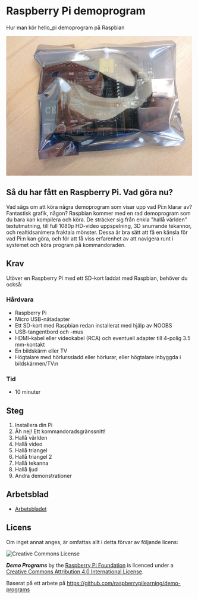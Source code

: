 # Raspberry Pi demoprogram

Hur man kör hello_pi demoprogram på Raspbian

![image](./images/cover.jpg "Raspberry Pi")

## Så du har fått en Raspberry Pi. Vad göra nu?

Vad sägs om att köra några demoprogram som visar upp vad Pi:n klarar av? Fantastisk grafik, någon?
Raspbian kommer med en rad demoprogram som du bara kan kompilera och köra. De sträcker sig från enkla "hallå världen" textutmatning, till full 1080p HD-video uppspelning, 3D snurrande tekannor, och realtidsanimera fraktala mönster.
Dessa är bra sätt att få en känsla för vad Pi:n kan göra, och för att få viss erfarenhet av att navigera runt i systemet och köra program på kommandoraden.

## Krav

Utöver en Raspberry Pi med ett SD-kort laddat med Raspbian, behöver du också:

### Hårdvara

- Raspberry Pi
- Micro USB-nätadapter
- Ett SD-kort med Raspbian redan installerat med hjälp av NOOBS
- USB-tangentbord och -mus
- HDMI-kabel eller videokabel (RCA) och eventuell adapter till 4-polig 3.5 mm-kontakt
- En bildskärm eller TV
- Högtalare med hörlurssladd eller hörlurar, eller högtalare inbyggda i bildskärmen/TV:n

### Tid

- 10 minuter

## Steg

1. Installera din Pi
1. Åh nej! Ett kommandoradsgränssnitt!
1. Hallå världen
1. Hallå video
1. Hallå triangel
1. Hallå triangel 2
1. Hallå tekanna
1. Hallå ljud
1. Andra demonstrationer

## Arbetsblad
- [Arbetsbladet](worksheet.md)

## Licens

Om inget annat anges, är omfattas allt i detta förvar av följande licens:

![Creative Commons License](http://i.creativecommons.org/l/by-sa/4.0/88x31.png)

***Demo Programs*** by the [Raspberry Pi Foundation](http://raspberrypi.org) is licenced under a [Creative Commons Attribution 4.0 International License](http://creativecommons.org/licenses/by-sa/4.0/).

Baserat på ett arbete på https://github.com/raspberrypilearning/demo-programs
